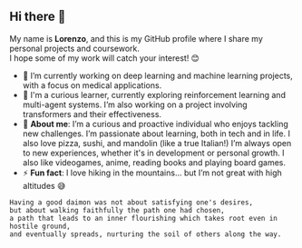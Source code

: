 ## Hi there 👋

My name is **Lorenzo**, and this is my GitHub profile where I share my personal projects and coursework.  
I hope some of my work will catch your interest! 😊

- 🔭 I’m currently working on deep learning and machine learning projects, with a focus on medical applications.
- 🌱 I'm a curious learner, currently exploring reinforcement learning and multi-agent systems. I’m also working on a project involving transformers and their effectiveness.
- 💬 **About me**: I’m a curious and proactive individual who enjoys tackling new challenges. I’m passionate about learning, both in tech and in life. I also love pizza, sushi, and mandolin (like a true Italian!) I’m always open to new experiences, whether it's in development or personal growth. I also like videogames, anime, reading books and playing board games.
- ⚡ **Fun fact**: I love hiking in the mountains... but I’m not great with high altitudes 😅

```
Having a good daimon was not about satisfying one's desires,
but about walking faithfully the path one had chosen,
a path that leads to an inner flourishing which takes root even in hostile ground,
and eventually spreads, nurturing the soil of others along the way.
```

<!--
**LolloMagicMagia/LolloMagicMagia** is a ✨ _special_ ✨ repository because its `README.md` (this file) appears on your GitHub profile.

Here are some ideas to get you started:

- 🔭 I’m currently working on ...
- 🌱 I’m currently learning ...
- 👯 I’m looking to collaborate on ...
- 🤔 I’m looking for help with ...
- 💬 Ask me about ...
- 📫 How to reach me: ...
- 😄 Pronouns: ...
- ⚡ Fun fact: ...
-->
